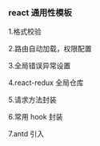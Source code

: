 ### react 通用性模板

1.格式校验

2.路由自动加载，权限配置

3.全局错误异常设置

4.react-redux 全局仓库

5.请求方法封装

6.常用 hook 封装

7.antd 引入
